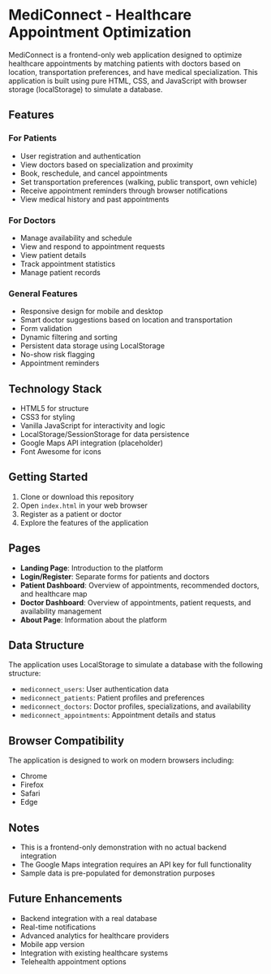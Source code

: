 # MediConnect - Healthcare Appointment Optimization

MediConnect is a frontend-only web application designed to optimize healthcare appointments by matching patients with doctors based on location, transportation preferences, and have medical specialization. This application is built using pure HTML, CSS, and JavaScript with browser storage (localStorage) to simulate a database.

## Features

### For Patients
- User registration and authentication
- View doctors based on specialization and proximity
- Book, reschedule, and cancel appointments
- Set transportation preferences (walking, public transport, own vehicle)
- Receive appointment reminders through browser notifications
- View medical history and past appointments

### For Doctors
- Manage availability and schedule
- View and respond to appointment requests
- View patient details
- Track appointment statistics
- Manage patient records

### General Features
- Responsive design for mobile and desktop
- Smart doctor suggestions based on location and transportation
- Form validation
- Dynamic filtering and sorting
- Persistent data storage using LocalStorage
- No-show risk flagging
- Appointment reminders

## Technology Stack

- HTML5 for structure
- CSS3 for styling
- Vanilla JavaScript for interactivity and logic
- LocalStorage/SessionStorage for data persistence
- Google Maps API integration (placeholder)
- Font Awesome for icons

## Getting Started

1. Clone or download this repository
2. Open `index.html` in your web browser
3. Register as a patient or doctor
4. Explore the features of the application

## Pages

- **Landing Page**: Introduction to the platform
- **Login/Register**: Separate forms for patients and doctors
- **Patient Dashboard**: Overview of appointments, recommended doctors, and healthcare map
- **Doctor Dashboard**: Overview of appointments, patient requests, and availability management
- **About Page**: Information about the platform

## Data Structure

The application uses LocalStorage to simulate a database with the following structure:

- `mediconnect_users`: User authentication data
- `mediconnect_patients`: Patient profiles and preferences
- `mediconnect_doctors`: Doctor profiles, specializations, and availability
- `mediconnect_appointments`: Appointment details and status

## Browser Compatibility

The application is designed to work on modern browsers including:
- Chrome
- Firefox
- Safari
- Edge

## Notes

- This is a frontend-only demonstration with no actual backend integration
- The Google Maps integration requires an API key for full functionality
- Sample data is pre-populated for demonstration purposes

## Future Enhancements

- Backend integration with a real database
- Real-time notifications
- Advanced analytics for healthcare providers
- Mobile app version
- Integration with existing healthcare systems
- Telehealth appointment options
